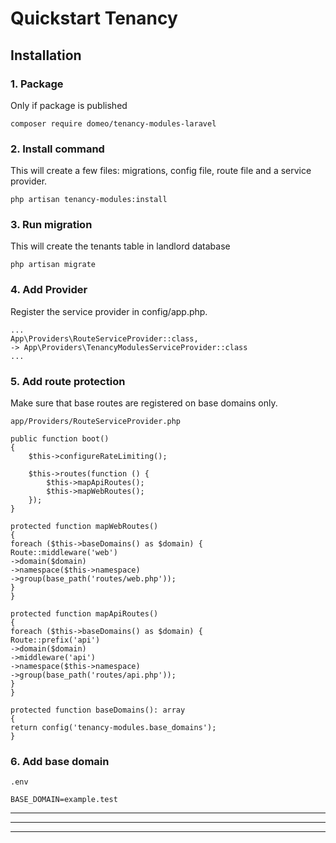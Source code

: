 # Quickstart Tenancy

## Installation
### 1. Package
Only if package is published
```
composer require domeo/tenancy-modules-laravel
```

### 2. Install command
This will create a few files: migrations, config file, route file and a service provider.
```
php artisan tenancy-modules:install
```

### 3. Run migration
This will create the tenants table in landlord database
```
php artisan migrate
```

### 4. Add Provider
Register the service provider in config/app.php.
```
...
App\Providers\RouteServiceProvider::class,
-> App\Providers\TenancyModulesServiceProvider::class
...
```

### 5. Add route protection
Make sure that base routes are registered on base domains only.
```
app/Providers/RouteServiceProvider.php
```
```
public function boot()
{
    $this->configureRateLimiting();

    $this->routes(function () {
        $this->mapApiRoutes();
        $this->mapWebRoutes();
    });
}
```
```
protected function mapWebRoutes()
{
foreach ($this->baseDomains() as $domain) {
Route::middleware('web')
->domain($domain)
->namespace($this->namespace)
->group(base_path('routes/web.php'));
}
}

protected function mapApiRoutes()
{
foreach ($this->baseDomains() as $domain) {
Route::prefix('api')
->domain($domain)
->middleware('api')
->namespace($this->namespace)
->group(base_path('routes/api.php'));
}
}

protected function baseDomains(): array
{
return config('tenancy-modules.base_domains');
}
```

### 6. Add base domain
```
.env
```
```
BASE_DOMAIN=example.test
```

***
***
***

